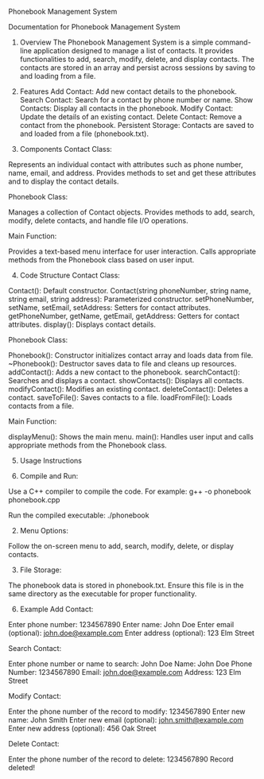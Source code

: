 Phonebook Management System

Documentation for Phonebook Management System
1. Overview
The Phonebook Management System is a simple command-line application designed to manage a list of contacts. It provides functionalities to add, search, modify, delete, and display contacts. The contacts are stored in an array and persist across sessions by saving to and loading from a file.

2. Features
Add Contact: Add new contact details to the phonebook.
Search Contact: Search for a contact by phone number or name.
Show Contacts: Display all contacts in the phonebook.
Modify Contact: Update the details of an existing contact.
Delete Contact: Remove a contact from the phonebook.
Persistent Storage: Contacts are saved to and loaded from a file (phonebook.txt).

3. Components
Contact Class:

Represents an individual contact with attributes such as phone number, name, email, and address.
Provides methods to set and get these attributes and to display the contact details.

Phonebook Class:

Manages a collection of Contact objects.
Provides methods to add, search, modify, delete contacts, and handle file I/O operations.

Main Function:

Provides a text-based menu interface for user interaction.
Calls appropriate methods from the Phonebook class based on user input.

4. Code Structure
Contact Class:

Contact(): Default constructor.
Contact(string phoneNumber, string name, string email, string address): Parameterized constructor.
setPhoneNumber, setName, setEmail, setAddress: Setters for contact attributes.
getPhoneNumber, getName, getEmail, getAddress: Getters for contact attributes.
display(): Displays contact details.

Phonebook Class:

Phonebook(): Constructor initializes contact array and loads data from file.
~Phonebook(): Destructor saves data to file and cleans up resources.
addContact(): Adds a new contact to the phonebook.
searchContact(): Searches and displays a contact.
showContacts(): Displays all contacts.
modifyContact(): Modifies an existing contact.
deleteContact(): Deletes a contact.
saveToFile(): Saves contacts to a file.
loadFromFile(): Loads contacts from a file.

Main Function:

displayMenu(): Shows the main menu.
main(): Handles user input and calls appropriate methods from the Phonebook class.

5. Usage Instructions

1. Compile and Run:

Use a C++ compiler to compile the code. For example:
g++ -o phonebook phonebook.cpp

Run the compiled executable:
./phonebook

2. Menu Options:

Follow the on-screen menu to add, search, modify, delete, or display contacts.

3. File Storage:

The phonebook data is stored in phonebook.txt. Ensure this file is in the same directory as the executable for proper functionality.

6. Example
Add Contact:

Enter phone number: 1234567890
Enter name: John Doe
Enter email (optional): john.doe@example.com
Enter address (optional): 123 Elm Street

Search Contact:

Enter phone number or name to search: John Doe
Name: John Doe
Phone Number: 1234567890
Email: john.doe@example.com
Address: 123 Elm Street

Modify Contact:

Enter the phone number of the record to modify: 1234567890
Enter new name: John Smith
Enter new email (optional): john.smith@example.com
Enter new address (optional): 456 Oak Street

Delete Contact:

Enter the phone number of the record to delete: 1234567890
Record deleted!

